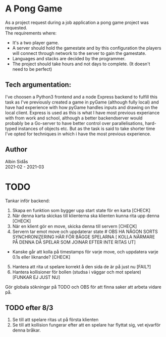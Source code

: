 # A Pong Game
As a project request during a job application a pong game project was requested.<br>
The requirements where:
* It's a two player game.
* A server should hold the gamestate and by this configuration the players will connect through network to the server to gain the gamestate.
* Languages and stacks are decided by the programmer. 
* The project should take hours and not days to complete. (It doesn't need to be perfect)

## Tech argumentation:
I've choosen a Python3 frontend and a node Express backend to fulfill this task as I've previously created a game in pyGame (although fully local) and have had experience with how pyGame handles inputs and drawing on the local client. Express is used as this is what I have most previous experiance with from work and school, although a better backendserver would probably be a Go-server to have better control over parallelisations, hard-typed instances of objects etc. But as the task is said to take shorter time I've opted for techniques in which i have the most previous experience.  

## Author
Albin Sidås <br>
2021-02 - 2021-03

# TODO
Tankar inför backend:

1. Skapa en funktion som bygger upp start state för en karta [CHECK]
2. När denna karta skickas till klienterna ska klienten kunna rita upp denna [CHECK]
3. När en klient gör en move, skicka denna till servern [CHECK]
4. Servern tar emot move och uppdaterar state # OBS HA NÅGON SORTS SYNCHRONIZERING HÄR FÖR BÄGGE SPELARNA [ KOLLA NÄRMARE PÅ DENNA DÅ SPELAR SOM JOINAR EFTER INTE RITAS UT]

  - Kanske går att kolla på timestamps för varje move, och uppdatera varje 0.1s eller liknande? [CHECK]

5. Hantera att rita ut spelare korrekt å den sida de är på just nu [FAIL?]
6. Hantera kollisioner för bollen (studsa i väggar och mot spelare) [FUNKAR EJ JUST NU]


Gör globala sökningar på TODO och OBS för att finna saker att arbeta vidare på.


## TODO efter 8/3
1. Se till att spelare ritas ut på första klienten
2. Se till att kollision fungerar efter att en spelare har flyttat sig, vet ejvarför denna bråkar.